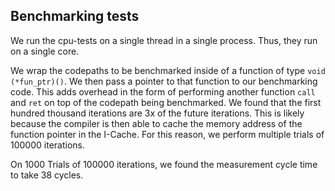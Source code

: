 ## Benchmarking tests
We run the cpu-tests on a single thread in a single process. Thus, they run on a single core.

We wrap the codepaths to be benchmarked inside of a function of type `void (*fun_ptr)()`. We then pass a pointer to that function to our benchmarking code. This adds overhead in the form of performing another function `call` and `ret` on top of the codepath being benchmarked. We found that the first hundred thousand iterations are 3x of the future iterations. This is likely because the compiler is then able to cache the memory address of the function pointer in the I-Cache. For this reason, we perform multiple trials of 100000 iterations.

On 1000 Trials of 100000 iterations, we found the measurement cycle time to take 38 cycles.

